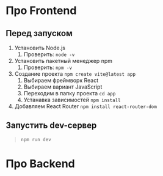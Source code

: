 # Про Frontend

## Перед запуском

1. Установить Node.js
   1. Проверить: `node -v`
2. Установить пакетный менеджер npm
   1. Проверить: `npm -v`
3. Создание проекта `npm create vite@latest app`
   1. Выбираем фреймворк React
   2. Выбираем вариант JavaScript
   3. Переходим в папку проекта `cd app`
   4. Устанавка зависимостей `npm install`
4. Добавляем React Router `npm install react-router-dom`

## Запустить dev-сервер

> `npm run dev`

# Про Backend
